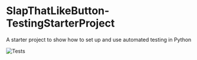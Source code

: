# SlapThatLikeButton-TestingStarterProject
A starter project to show how to set up and use automated testing in Python

![Tests](https://github.com/wsilveira-usp/SlapThatLikeButton-TestingStarterProject/actions/workflows/tests.yml/badge.svg)